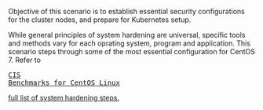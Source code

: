 Objective of this scenario is to establish essential security configurations for the cluster nodes, and prepare for Kubernetes setup. 

While general principles of system hardening are universal, specific tools and methods vary for each oprating system, program and application. This scenario steps through some of the most essential configuration for CentOS 7. Refer to <pre><a href='https://www.cisecurity.org/benchmark/centos_linux/'>CIS Benchmarks for CentOS Linux</pre> full list of system hardening steps.